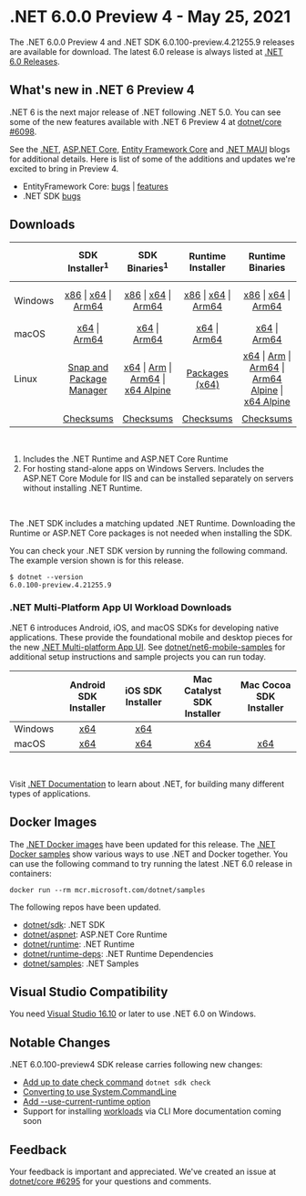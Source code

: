 # .NET 6.0.0 Preview 4 - May 25, 2021

The .NET 6.0.0 Preview 4 and .NET SDK 6.0.100-preview.4.21255.9 releases are available for download. The latest 6.0 release is always listed at [.NET 6.0 Releases](../README.md).

## What's new in .NET 6 Preview 4

.NET 6 is the next major release of .NET following .NET 5.0. You can see some of the new features available with .NET 6 Preview 4 at [dotnet/core #6098](https://github.com/dotnet/core/issues/6098).

See the [.NET][dotnet-blog], [ASP.NET Core][aspnet-blog], [Entity Framework Core][ef-blog] and [.NET MAUI][maui-blog] blogs for additional details.
Here is list of some of the additions and updates we're excited to bring in Preview 4.

* EntityFramework Core: [bugs][ef_bugs] | [features][ef_features]
* .NET SDK [bugs][sdk_bugs]

## Downloads

|           | SDK Installer<sup>1</sup>                        | SDK Binaries<sup>1</sup>                 | Runtime Installer                                        | Runtime Binaries                                 | ASP.NET Core Runtime           |Windows Desktop Runtime          |
| --------- | :------------------------------------------:     | :----------------------:                 | :---------------------------:                            | :-------------------------:                      | :-----------------:            | :-----------------:            |
| Windows   | [x86][dotnet-sdk-win-x86.exe] \| [x64][dotnet-sdk-win-x64.exe] \| [Arm64][dotnet-sdk-win-arm64.exe] | [x86][dotnet-sdk-win-x86.zip] \| [x64][dotnet-sdk-win-x64.zip] \|  [Arm64][dotnet-sdk-win-arm64.zip] | [x86][dotnet-runtime-win-x86.exe] \| [x64][dotnet-runtime-win-x64.exe] \| [Arm64][dotnet-runtime-win-arm64.exe] | [x86][dotnet-runtime-win-x86.zip] \| [x64][dotnet-runtime-win-x64.zip] \| [Arm64][dotnet-runtime-win-arm64.zip] | [x86][aspnetcore-runtime-win-x86.exe] \| [x64][aspnetcore-runtime-win-x64.exe] \|<br/> [Hosting Bundle][dotnet-hosting-win.exe]<sup>2</sup> | [x86][windowsdesktop-runtime-win-x86.exe] \| [x64][windowsdesktop-runtime-win-x64.exe] \| [Arm64][windowsdesktop-runtime-win-Arm64.exe] |
| macOS     | [x64][dotnet-sdk-osx-x64.pkg] \| [Arm64][dotnet-sdk-osx-arm64.pkg] | [x64][dotnet-sdk-osx-x64.tar.gz]  \| [Arm64][dotnet-sdk-osx-arm64.tar.gz]  | [x64][dotnet-runtime-osx-x64.pkg] \| [Arm64][dotnet-runtime-osx-arm64.pkg] | [x64][dotnet-runtime-osx-x64.tar.gz] \| [Arm64][dotnet-runtime-osx-arm64.tar.gz] | [x64][aspnetcore-runtime-osx-x64.tar.gz] \| [Arm64][aspnetcore-runtime-osx-arm64.tar.gz]  | - |<sup>1</sup>
| Linux     |  [Snap and Package Manager](6.0.0-preview.4-install-instructions.md) | [x64][dotnet-sdk-linux-x64.tar.gz] \| [Arm][dotnet-sdk-linux-arm.tar.gz] \| [Arm64][dotnet-sdk-linux-arm64.tar.gz] \| [x64 Alpine][dotnet-sdk-linux-musl-x64.tar.gz] | [Packages (x64)][linux-packages] | [x64][dotnet-runtime-linux-x64.tar.gz] \| [Arm][dotnet-runtime-linux-arm.tar.gz] \| [Arm64][dotnet-runtime-linux-arm64.tar.gz] \| [Arm64 Alpine][dotnet-runtime-linux-musl-arm64.tar.gz] \| [x64 Alpine][dotnet-runtime-linux-musl-x64.tar.gz] | [x64][aspnetcore-runtime-linux-x64.tar.gz]<sup>1</sup>  \| [Arm][aspnetcore-runtime-linux-arm.tar.gz] \| [Arm64][aspnetcore-runtime-linux-arm64.tar.gz]<sup>1</sup>  \| [x64 Alpine][aspnetcore-runtime-linux-musl-x64.tar.gz] \| [Arm64 Alpine][aspnetcore-runtime-linux-musl-arm64.tar.gz] | - | <sup>1</sup> |
|  | [Checksums][checksums-sdk]                             | [Checksums][checksums-sdk]                                      | [Checksums][checksums-runtime]                             | [Checksums][checksums-runtime]  | [Checksums][checksums-runtime]  | [Checksums][checksums-runtime]

</br>

1. Includes the .NET Runtime and ASP.NET Core Runtime
2. For hosting stand-alone apps on Windows Servers. Includes the ASP.NET Core Module for IIS and can be installed separately on servers without installing .NET Runtime.

</br>

The .NET SDK includes a matching updated .NET Runtime. Downloading the Runtime or ASP.NET Core packages is not needed when installing the SDK.

You can check your .NET SDK version by running the following command. The example version shown is for this release.

```console
$ dotnet --version
6.0.100-preview.4.21255.9
```

### .NET Multi-Platform App UI Workload Downloads

.NET 6 introduces Android, iOS, and macOS SDKs for developing native applications. These provide the foundational mobile and desktop pieces for the new [.NET Multi-platform App UI](https://github.com/dotnet/maui). See [dotnet/net6-mobile-samples](https://github.com/dotnet/net6-mobile-samples) for additional setup instructions and sample projects you can run today.

|           | Android SDK Installer                        | iOS SDK Installer                 | Mac Catalyst SDK Installer                 | Mac Cocoa SDK Installer |
| --------- | :------------------------------------------:     | :----------------------:                 | :----------------------: | :----------------------: |
| Windows   | [x64][android-win] | [x64][ios-win]  | |
| macOS   | [x64][android-mac] | [x64][ios-mac]  | [x64][maccatalyst-mac]  | [x64][maccocoa-mac]  |

</br>

Visit [.NET Documentation](https://learn.microsoft.com/dotnet/core/) to learn about .NET, for building many different types of applications.


## Docker Images

The [.NET Docker images](https://hub.docker.com/_/microsoft-dotnet) have been updated for this release. The [.NET Docker samples](https://github.com/dotnet/dotnet-docker/blob/main/samples/README.md) show various ways to use .NET and Docker together. You can use the following command to try running the latest .NET 6.0 release in containers:

```console
docker run --rm mcr.microsoft.com/dotnet/samples
```

The following repos have been updated.

* [dotnet/sdk](https://hub.docker.com/_/microsoft-dotnet-sdk/): .NET SDK
* [dotnet/aspnet](https://hub.docker.com/_/microsoft-dotnet-aspnet/): ASP.NET Core Runtime
* [dotnet/runtime](https://hub.docker.com/_/microsoft-dotnet-runtime/): .NET Runtime
* [dotnet/runtime-deps](https://hub.docker.com/_/microsoft-dotnet-runtime-deps/): .NET Runtime Dependencies
* [dotnet/samples](https://hub.docker.com/_/microsoft-dotnet-samples/): .NET Samples


## Visual Studio Compatibility

You need [Visual Studio 16.10](https://visualstudio.microsoft.com) or later to use .NET 6.0 on Windows.

## Notable Changes
.NET 6.0.100-preview4 SDK release carries following new changes:

* [Add up to date check command](https://github.com/dotnet/sdk/pull/16141)
    `dotnet sdk check`
* [Converting to use System.CommandLine](https://github.com/dotnet/sdk/pull/14379)
* [Add --use-current-runtime option](https://github.com/dotnet/sdk/pull/14093)
* Support for installing [workloads](https://github.com/dotnet/designs/blob/main/accepted/2020/workloads/workloads.md) via CLI
    More documentation coming soon


## Feedback

Your feedback is important and appreciated. We've created an issue at [dotnet/core #6295](https://github.com/dotnet/core/issues/6295) for your questions and comments.

[blob-runtime]: https://dotnetcli.blob.core.windows.net/dotnet/Runtime/
[blob-sdk]: https://dotnetcli.blob.core.windows.net/dotnet/Sdk/
[release-notes]: https://github.com/dotnet/core/blob/main/release-notes/6.0/preview/6.0.0-preview.4.md

[checksums-runtime]: https://dotnetcli.blob.core.windows.net/dotnet/checksums/6.0.0-preview.4-sha.txt
[checksums-sdk]: https://dotnetcli.blob.core.windows.net/dotnet/checksums/6.0.0-preview.4-sha.txt

[linux-install]: https://learn.microsoft.com/dotnet/core/install/linux
[linux-setup]: https://github.com/dotnet/core/blob/main/Documentation/linux-setup.md

[dotnet-blog]:  https://devblogs.microsoft.com/dotnet/announcing-net-6-preview-4/
[aspnet-blog]: https://devblogs.microsoft.com/aspnet/asp-net-core-updates-in-net-6-preview-4
[maui-blog]: https://devblogs.microsoft.com/dotnet/announcing-net-maui-preview-4/
[ef-blog]: https://devblogs.microsoft.com/dotnet/announcing-entity-framework-core-6-0-preview-4-performance-edition
[ef_bugs]: https://github.com/dotnet/efcore/issues?q=is%3Aissue+milestone%3A6.0.0-preview3+is%3Aclosed+label%3Atype-bug
[ef_features]: https://github.com/dotnet/efcore/issues?q=is%3Aissue+milestone%3A6.0.0-preview3+is%3Aclosed+label%3Atype-enhancement

[aspnet_bugs]: https://github.com/aspnet/AspNetCore/issues?q=is%3Aissue+milestone%3A6.0.0-preview3+label%3ADone+label%3Abug
[aspnet_features]: https://github.com/aspnet/AspNetCore/issues?q=is%3Aissue+milestone%3A6.0.0-preview3+label%3ADone+label%3Aenhancement
[runtime_bugs]: https://github.com/dotnet/runtime/issues?utf8=%E2%9C%93&q=is%3Aissue+milestone%3A6.0+label%3Abug+
[runtime_features]: https://github.com/dotnet/runtime/issues?q=is%3Aissue+milestone%3A6.0+label%3Aenhancement

[sdk_bugs]: https://github.com/dotnet/sdk/issues?q=is%3Aissue+is%3Aclosed+milestone%3A6.0.1xx
[linux-packages]: 6.0.0-preview.4-install-instructions.md


[//]: # ( Runtime 6.0.0-preview.4.21253.7)
[dotnet-runtime-linux-arm.tar.gz]: https://download.visualstudio.microsoft.com/download/pr/ef4107cb-7f83-4049-8ffb-abb57eca3eba/5b293d0a78a7502098d82bc8cf7fb3ac/dotnet-runtime-6.0.0-preview.4.21253.7-linux-arm.tar.gz
[dotnet-runtime-linux-arm64.tar.gz]: https://download.visualstudio.microsoft.com/download/pr/b4c1b7bc-22ef-4c03-8bcd-e93c54f2d535/5b697fd959e80c67bb92ce210436c587/dotnet-runtime-6.0.0-preview.4.21253.7-linux-arm64.tar.gz
[dotnet-runtime-linux-musl-arm.tar.gz]: https://download.visualstudio.microsoft.com/download/pr/f979a82e-ee67-466b-ae95-39014e253007/8a22e3388b8b7fa03d34ae694288abb9/dotnet-runtime-6.0.0-preview.4.21253.7-linux-musl-arm.tar.gz
[dotnet-runtime-linux-musl-arm64.tar.gz]: https://download.visualstudio.microsoft.com/download/pr/3b8a735a-6d7a-461c-9ddf-436444d81eeb/ef59b5a55b257ce800e3d537e500bf36/dotnet-runtime-6.0.0-preview.4.21253.7-linux-musl-arm64.tar.gz
[dotnet-runtime-linux-musl-x64.tar.gz]: https://download.visualstudio.microsoft.com/download/pr/01271d51-222b-4dd9-ac04-ef08781a8d61/b47a41c512e03b97df2e108667cc2004/dotnet-runtime-6.0.0-preview.4.21253.7-linux-musl-x64.tar.gz
[dotnet-runtime-linux-x64.tar.gz]: https://download.visualstudio.microsoft.com/download/pr/ba1fca18-cb33-4eb2-a7d3-770331f3fadc/02b0897fe253e3ecb35419c33e985f85/dotnet-runtime-6.0.0-preview.4.21253.7-linux-x64.tar.gz
[dotnet-runtime-osx-arm64.pkg]: https://download.visualstudio.microsoft.com/download/pr/fb84fa05-f898-4fa3-b6af-49dd6218fe2a/208ef70454ddebee075044b8e924200f/dotnet-runtime-6.0.0-preview.4.21253.7-osx-arm64.pkg
[dotnet-runtime-osx-arm64.tar.gz]: https://download.visualstudio.microsoft.com/download/pr/be13fe16-ecd0-4704-bda6-3a0758bfa3ef/658adf39561a6f711b5dc313ad540d50/dotnet-runtime-6.0.0-preview.4.21253.7-osx-arm64.tar.gz
[dotnet-runtime-osx-x64.pkg]: https://download.visualstudio.microsoft.com/download/pr/bab80210-ac54-44fa-bf41-7474c6371cf2/eadcd657b93e347d08bc33c59bd60835/dotnet-runtime-6.0.0-preview.4.21253.7-osx-x64.pkg
[dotnet-runtime-osx-x64.tar.gz]: https://download.visualstudio.microsoft.com/download/pr/120689aa-0443-4546-bf0f-49811528d64d/247a950a605bd0cc1a6ae2262898b1d8/dotnet-runtime-6.0.0-preview.4.21253.7-osx-x64.tar.gz
[dotnet-runtime-win-arm64.exe]: https://download.visualstudio.microsoft.com/download/pr/8572a5bd-c181-4cd8-b4b5-2b540abb00f7/83e09af677e700938e5ab6fcd2766667/dotnet-runtime-6.0.0-preview.4.21253.7-win-arm64.exe
[dotnet-runtime-win-arm64.zip]: https://download.visualstudio.microsoft.com/download/pr/27087b99-d8db-4ce0-81c4-83df88023116/1b97ed48a61e7502d546a68d7c2db300/dotnet-runtime-6.0.0-preview.4.21253.7-win-arm64.zip
[dotnet-runtime-win-x64.exe]: https://download.visualstudio.microsoft.com/download/pr/4da29c93-2f04-4c51-9bd2-920c455a6379/b9a822a68b93f234d818863d83c8b02f/dotnet-runtime-6.0.0-preview.4.21253.7-win-x64.exe
[dotnet-runtime-win-x64.zip]: https://download.visualstudio.microsoft.com/download/pr/686f3a1d-8737-47c3-8b7d-c6270833cedc/42e66fda0bd3d34f3d309ff0b88c4733/dotnet-runtime-6.0.0-preview.4.21253.7-win-x64.zip
[dotnet-runtime-win-x86.exe]: https://download.visualstudio.microsoft.com/download/pr/0315d2cf-60da-4952-9c12-7ee35069cc79/b49514346b0cd58a2242feb74d54cb81/dotnet-runtime-6.0.0-preview.4.21253.7-win-x86.exe
[dotnet-runtime-win-x86.zip]: https://download.visualstudio.microsoft.com/download/pr/9875ad23-f779-4ba2-bada-ea5296d303ce/d74a18d7a72131b66c355165a47d3870/dotnet-runtime-6.0.0-preview.4.21253.7-win-x86.zip

[//]: # ( WindowsDesktop 6.0.0-preview.4.21254.5)
[windowsdesktop-runtime-win-arm64.exe]: https://download.visualstudio.microsoft.com/download/pr/b7ac086b-6a8d-4de1-bec1-d7d4a2e58377/bc2b44c2613b8e7b6ad5b35f9685d7af/windowsdesktop-runtime-6.0.0-preview.4.21254.5-win-arm64.exe
[windowsdesktop-runtime-win-x64.exe]: https://download.visualstudio.microsoft.com/download/pr/dbef10d0-2761-4c02-804d-9ef4b03abcd0/48ebf973c0edad04bf6dce60a256f3fa/windowsdesktop-runtime-6.0.0-preview.4.21254.5-win-x64.exe
[windowsdesktop-runtime-win-x86.exe]: https://download.visualstudio.microsoft.com/download/pr/f9d240ba-00d1-40c3-b338-68854dca2d69/95ec529098d264c9eb1a487f3db46010/windowsdesktop-runtime-6.0.0-preview.4.21254.5-win-x86.exe

[//]: # ( ASP 6.0.0-preview.4.21253.5)
[aspnetcore-runtime-linux-arm.tar.gz]: https://download.visualstudio.microsoft.com/download/pr/b3b12a09-004a-4709-acd5-93f0dfb90821/18e612d56b8c808d98a44b47f29e173d/aspnetcore-runtime-6.0.0-preview.4.21253.5-linux-arm.tar.gz
[aspnetcore-runtime-linux-arm64.tar.gz]: https://download.visualstudio.microsoft.com/download/pr/d3ae5046-1b5e-490b-846c-5605cdb128cc/7de3931963ca6f84c8e7fec74ca2d391/aspnetcore-runtime-6.0.0-preview.4.21253.5-linux-arm64.tar.gz
[aspnetcore-runtime-linux-musl-arm.tar.gz]: https://download.visualstudio.microsoft.com/download/pr/7cee89b6-67f3-449f-8988-a21726787100/864544e43715f8aec41e003e69122bd3/aspnetcore-runtime-6.0.0-preview.4.21253.5-linux-musl-arm.tar.gz
[aspnetcore-runtime-linux-musl-arm64.tar.gz]: https://download.visualstudio.microsoft.com/download/pr/b9d13cc4-9577-45ad-8771-87587dc068cc/401c99b78de4cb733b4a0da9d0b82c26/aspnetcore-runtime-6.0.0-preview.4.21253.5-linux-musl-arm64.tar.gz
[aspnetcore-runtime-linux-musl-x64.tar.gz]: https://download.visualstudio.microsoft.com/download/pr/8bc76f9a-faa2-4295-b5f5-113bda7a575b/37dc0bb7dcfe0039e43b24c66865af7a/aspnetcore-runtime-6.0.0-preview.4.21253.5-linux-musl-x64.tar.gz
[aspnetcore-runtime-linux-x64.tar.gz]: https://download.visualstudio.microsoft.com/download/pr/de01b1f0-784a-44b8-8f79-1f98394565ef/30b1afd3975978cf034861a7fccc0cdb/aspnetcore-runtime-6.0.0-preview.4.21253.5-linux-x64.tar.gz
[aspnetcore-runtime-osx-arm64.tar.gz]: https://download.visualstudio.microsoft.com/download/pr/311e99df-af85-46bd-b4b5-5f138ed77262/b1c20f2d94ac22825e3045e9f2744989/aspnetcore-runtime-6.0.0-preview.4.21253.5-osx-arm64.tar.gz
[aspnetcore-runtime-osx-x64.tar.gz]: https://download.visualstudio.microsoft.com/download/pr/77c4b5c4-5ca3-4095-97c9-b2d1bc6b333b/b5b967e112f0bfe7a78d450cc18e361c/aspnetcore-runtime-6.0.0-preview.4.21253.5-osx-x64.tar.gz
[aspnetcore-runtime-win-arm64.zip]: https://download.visualstudio.microsoft.com/download/pr/e7d68b87-892d-4089-b0ad-161c60617ca3/559271935acbe8222a78804aa7b7f6ce/aspnetcore-runtime-6.0.0-preview.4.21253.5-win-arm64.zip
[aspnetcore-runtime-win-x64.exe]: https://download.visualstudio.microsoft.com/download/pr/d27bd776-0bb1-4697-b5c5-619c3b7812b4/05c28a15a0d2e40ac38d80c5a10eca0c/aspnetcore-runtime-6.0.0-preview.4.21253.5-win-x64.exe
[aspnetcore-runtime-win-x64.zip]: https://download.visualstudio.microsoft.com/download/pr/ee51827f-2eae-4a4a-80a4-239395caa988/a8f9982a0b28959ca5d4a3cb0584965e/aspnetcore-runtime-6.0.0-preview.4.21253.5-win-x64.zip
[aspnetcore-runtime-win-x86.exe]: https://download.visualstudio.microsoft.com/download/pr/1c64a041-0eee-44a0-8e7c-60deab05802f/ece6fa09c06215bfe1d514b9121b3135/aspnetcore-runtime-6.0.0-preview.4.21253.5-win-x86.exe
[aspnetcore-runtime-win-x86.zip]: https://download.visualstudio.microsoft.com/download/pr/6e269018-0cd8-4518-abd4-811fbb64b086/1b8ffb43a306b41fc4ddf1e87e4e2c57/aspnetcore-runtime-6.0.0-preview.4.21253.5-win-x86.zip
[dotnet-hosting-win.exe]: https://download.visualstudio.microsoft.com/download/pr/2728666c-860b-4a78-ba42-8ec7b2167d42/72b9c82be95a013e2c15a1fc182e2fc4/dotnet-hosting-6.0.0-preview.4.21253.5-win.exe

[//]: # ( SDK 6.0.100-preview.4.21255.9 )
[dotnet-sdk-linux-arm.tar.gz]: https://download.visualstudio.microsoft.com/download/pr/33688994-4547-4f42-b078-2da4c0396fa9/a5904769ea3badfb4758900d16672e4c/dotnet-sdk-6.0.100-preview.4.21255.9-linux-arm.tar.gz
[dotnet-sdk-linux-arm64.tar.gz]: https://download.visualstudio.microsoft.com/download/pr/4a0e30f5-9112-45f9-80b0-a5156056907a/7b526737d2907cc9f7c04f9e6b83b9ab/dotnet-sdk-6.0.100-preview.4.21255.9-linux-arm64.tar.gz
[dotnet-sdk-linux-musl-arm.tar.gz]: https://download.visualstudio.microsoft.com/download/pr/af1deca4-59c9-4937-9fa4-94e4bd1bc219/d09f40ebec7acb0c13486de25fd8a3f9/dotnet-sdk-6.0.100-preview.4.21255.9-linux-musl-arm.tar.gz
[dotnet-sdk-linux-musl-arm64.tar.gz]: https://download.visualstudio.microsoft.com/download/pr/43369da5-8224-4521-b016-c80aad952c3b/55c0d35581c09c3e9c8baa5030032fb6/dotnet-sdk-6.0.100-preview.4.21255.9-linux-musl-arm64.tar.gz
[dotnet-sdk-linux-musl-x64.tar.gz]: https://download.visualstudio.microsoft.com/download/pr/2d0924ab-30c1-419a-9d0a-2834082f8249/697944b028b6637529854dc17334e7f8/dotnet-sdk-6.0.100-preview.4.21255.9-linux-musl-x64.tar.gz
[dotnet-sdk-linux-x64.tar.gz]: https://download.visualstudio.microsoft.com/download/pr/f5c00d7a-e1c8-494a-a88b-9ed1dc62249e/8438122af4fd928900a0ebf129c6c1d6/dotnet-sdk-6.0.100-preview.4.21255.9-linux-x64.tar.gz
[dotnet-sdk-linux-x64.zip]: https://download.visualstudio.microsoft.com/download/pr/7211a88f-9174-4898-b993-524bd9be0ccd/b9514532ce0a48b5391563416d00b12e/dotnet-sdk-6.0.100-preview.4.21255.9-linux-x64.zip
[dotnet-sdk-osx-arm64.pkg]: https://download.visualstudio.microsoft.com/download/pr/bd11a494-6dc8-4b74-8980-f784593a66e9/13703559437ed332269bda08e90a2f40/dotnet-sdk-6.0.100-preview.4.21255.9-osx-arm64.pkg
[dotnet-sdk-osx-arm64.tar.gz]: https://download.visualstudio.microsoft.com/download/pr/a033783b-6a59-4ed8-972d-70859ec974d7/208ed46fef3ad3fead8657db0f340ded/dotnet-sdk-6.0.100-preview.4.21255.9-osx-arm64.tar.gz
[dotnet-sdk-osx-x64.pkg]: https://download.visualstudio.microsoft.com/download/pr/ac07e48a-76f2-43d4-963f-44570a91bad0/db2f18e6725314da693d59bbe997eb40/dotnet-sdk-6.0.100-preview.4.21255.9-osx-x64.pkg
[dotnet-sdk-osx-x64.tar.gz]: https://download.visualstudio.microsoft.com/download/pr/a1080865-bad2-4478-8a9e-e1bb12bc2686/29674b3439940636a55447edb620b6bb/dotnet-sdk-6.0.100-preview.4.21255.9-osx-x64.tar.gz
[dotnet-sdk-win-arm64.exe]: https://download.visualstudio.microsoft.com/download/pr/bedc0958-6615-46e9-ba76-5e9b689c774d/3d9edee2f2005010e562a3e823503f27/dotnet-sdk-6.0.100-preview.4.21255.9-win-arm64.exe
[dotnet-sdk-win-arm64.zip]: https://download.visualstudio.microsoft.com/download/pr/823f7ab3-4174-4fd2-9543-c5b8cc8f82e5/ba84f35366686f1a72df1cc228b0cfa7/dotnet-sdk-6.0.100-preview.4.21255.9-win-arm64.zip
[dotnet-sdk-win-x64.exe]: https://download.visualstudio.microsoft.com/download/pr/6938823e-9241-4ba2-bb65-dfc154f36fb9/ad7d7beb47384a7ca8d49475f30688d4/dotnet-sdk-6.0.100-preview.4.21255.9-win-x64.exe
[dotnet-sdk-win-x64.zip]: https://download.visualstudio.microsoft.com/download/pr/f593336e-dc82-4440-932b-cbcd7713fb3e/da7cf8215225a99929192c406c897ce6/dotnet-sdk-6.0.100-preview.4.21255.9-win-x64.zip
[dotnet-sdk-win-x86.exe]: https://download.visualstudio.microsoft.com/download/pr/5f51dc81-e293-4814-9a37-8c68bd3ec9a4/b9cf301f425651518a1dd00b53e8cf39/dotnet-sdk-6.0.100-preview.4.21255.9-win-x86.exe
[dotnet-sdk-win-x86.zip]: https://download.visualstudio.microsoft.com/download/pr/0b76b4ce-064d-49ac-85eb-1daaf34942d7/142bce0e13b08eebe07c4d4e07819350/dotnet-sdk-6.0.100-preview.4.21255.9-win-x86.zip

[android-mac]: https://dl.internalx.com/vsts-devdiv/Xamarin.Android/public/net6/4716293/6.0.1xx-preview4/a09fa1e93a94c7ee9f759c840ed7a5829d0e9152/Microsoft.NET.Workload.Android-11.0.200-preview.4.245.pkg
[android-win]: https://dl.internalx.com/vsts-devdiv/Xamarin.Android/public/net6/4716293/6.0.1xx-preview4/a09fa1e93a94c7ee9f759c840ed7a5829d0e9152/Microsoft.NET.Workload.Android.11.0.200.245.msi
[ios-mac]: https://bosstoragemirror.azureedge.net/wrench/6.0.1xx-preview4/05cf7f73ec60d360f1a6391f1c047d4e8957203a/4731910/package/notarized/Microsoft.iOS.Bundle.14.5.100-preview.4.638.pkg
[ios-win]: https://bosstoragemirror.azureedge.net/wrench/6.0.1xx-preview4/05cf7f73ec60d360f1a6391f1c047d4e8957203a/4731910/package/Microsoft.NET.Workload.iOS.14.5.100-preview.4.638.msi
[maccatalyst-mac]: https://bosstoragemirror.azureedge.net/wrench/6.0.1xx-preview4/05cf7f73ec60d360f1a6391f1c047d4e8957203a/4731910/package/notarized/Microsoft.MacCatalyst.Bundle.14.5.100-preview.4.638.pkg
[maccocoa-mac]: https://bosstoragemirror.azureedge.net/wrench/6.0.1xx-preview4/05cf7f73ec60d360f1a6391f1c047d4e8957203a/4731910/package/notarized/Microsoft.macOS.Bundle.11.3.100-preview.4.638.pkg

[//]: # ( Symbols )
